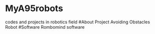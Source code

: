 # MyA95robots
codes and projects in robotics field
#About Project 
Avoiding Obstacles Robot 
#Software
Rombomind software